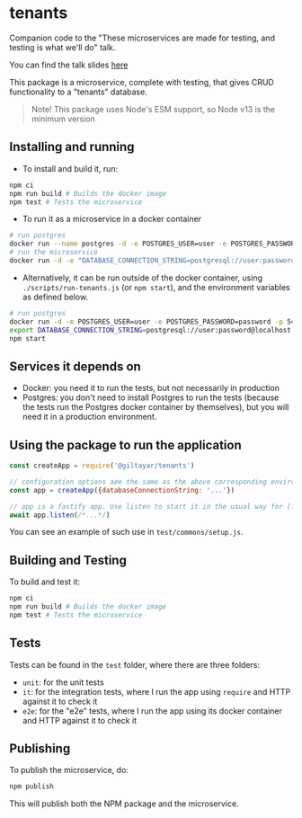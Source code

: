 # tenants

Companion code to the "These microservices are made for testing, and testing is what we'll do" talk.

You can find the talk slides [here](http://bit.ly/tenants-jsil)

This package is a microservice, complete with testing, that gives CRUD functionality to a "tenants" database.

> Note! This package uses Node's ESM support, so Node v13 is the minimum version

## Installing and running

* To install and build it, run:

```sh
npm ci
npm run build # Builds the docker image
npm test # Tests the microservice
```

* To run it as a microservice in a docker container

```sh
# run postgres
docker run --name postgres -d -e POSTGRES_USER=user -e POSTGRES_PASSWORD=password -p 5432:5432 postgres:12.1
# run the microservice
docker run -d -e "DATABASE_CONNECTION_STRING=postgresql://user:password@postgres:5432/postgres" giltayar/tenants
```

* Alternatively, it can be run outside of the docker container,
  using `./scripts/run-tenants.js` (or `npm start`),
  and the environment variables as defined below.

```sh
# run postgres
docker run -d -e POSTGRES_USER=user -e POSTGRES_PASSWORD=password -p 5432:5432 postgres:12.1
export DATABASE_CONNECTION_STRING=postgresql://user:password@localhost:5432/postgres
npm start
```

## Services it depends on

* Docker: you need it to run the tests, but not necessarily in production
* Postgres: you don't need to install Postgres to run the tests
(because the tests run the Postgres docker container by themselves),
but you will need it in a production environment.

## Using the package to run the application


```js
const createApp = require('@giltayar/tenants')

// configuration options aee the same as the above corresponding environment variables
const app = createApp({databaseConnectionString: '...'})

// app is a fastify app. Use listen to start it in the usual way for [fastify](https://fastify.io)
await app.listen(/*...*/)
```

You can see an example of such use in `test/commons/setup.js`.

## Building and Testing

To build and test it:

```sh
npm ci
npm run build # Builds the docker image
npm test # Tests the microservice
```

## Tests

Tests can be found in the `test` folder, where there are three folders:

* `unit`: for the unit tests
* `it`: for the integration tests, where I run the app using `require` and HTTP against it to check it
* `e2e`: for the "e2e" tests, where I run the app using its docker container and HTTP against it to check it

## Publishing

To publish the microservice, do:

```sh
npm publish
```

This will publish both the NPM package and the microservice.
